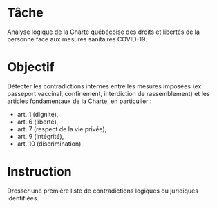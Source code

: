 # Tâche
Analyse logique de la Charte québécoise des droits et libertés de la personne face aux mesures sanitaires COVID-19.

# Objectif
Détecter les contradictions internes entre les mesures imposées (ex. passeport vaccinal, confinement, interdiction de rassemblement) et les articles fondamentaux de la Charte, en particulier :
- art. 1 (dignité),
- art. 6 (liberté),
- art. 7 (respect de la vie privée),
- art. 9 (intégrité),
- art. 10 (discrimination).

# Instruction
Dresser une première liste de contradictions logiques ou juridiques identifiées.
